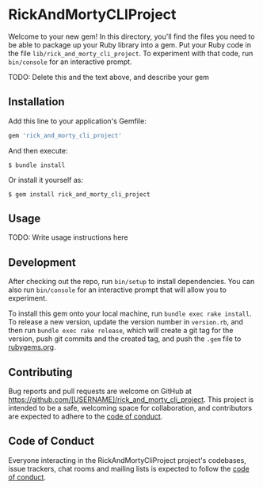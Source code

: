 # RickAndMortyCLIProject

Welcome to your new gem! In this directory, you'll find the files you need to be able to package up your Ruby library into a gem. Put your Ruby code in the file `lib/rick_and_morty_cli_project`. To experiment with that code, run `bin/console` for an interactive prompt.

TODO: Delete this and the text above, and describe your gem

## Installation

Add this line to your application's Gemfile:

```ruby
gem 'rick_and_morty_cli_project'
```

And then execute:

    $ bundle install

Or install it yourself as:

    $ gem install rick_and_morty_cli_project

## Usage

TODO: Write usage instructions here

## Development

After checking out the repo, run `bin/setup` to install dependencies. You can also run `bin/console` for an interactive prompt that will allow you to experiment.

To install this gem onto your local machine, run `bundle exec rake install`. To release a new version, update the version number in `version.rb`, and then run `bundle exec rake release`, which will create a git tag for the version, push git commits and the created tag, and push the `.gem` file to [rubygems.org](https://rubygems.org).

## Contributing

Bug reports and pull requests are welcome on GitHub at https://github.com/[USERNAME]/rick_and_morty_cli_project. This project is intended to be a safe, welcoming space for collaboration, and contributors are expected to adhere to the [code of conduct](https://github.com/[USERNAME]/rick_and_morty_cli_project/blob/master/CODE_OF_CONDUCT.md).

## Code of Conduct

Everyone interacting in the RickAndMortyCliProject project's codebases, issue trackers, chat rooms and mailing lists is expected to follow the [code of conduct](https://github.com/[USERNAME]/rick_and_morty_cli_project/blob/master/CODE_OF_CONDUCT.md).
